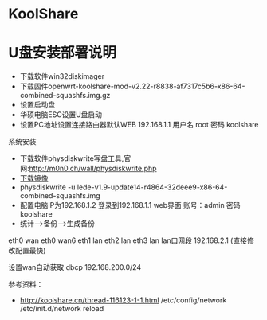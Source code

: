 # KoolShare

# U盘安装部署说明
- 下载软件win32diskimager
- 下载固件openwrt-koolshare-mod-v2.22-r8838-af7317c5b6-x86-64-combined-squashfs.img.gz
- 设置启动盘
- 华硕电脑ESC设置U盘启动
- 设置PC地址设置连接路由器默认WEB 192.168.1.1 用户名 root 密码 koolshare

系统安装
- 下载软件physdiskwrite写盘工具,官网:http://m0n0.ch/wall/physdiskwrite.php
- [下载镜像](http://firmware.koolshare.cn/LEDE_X64_fw867/)
- physdiskwrite -u lede-v1.9-update14-r4864-32deee9-x86-64-combined-squashfs.img
- 配置电脑IP为192.168.1.2 登录到192.168.1.1 web界面 账号：admin 密码koolshare
- 统计-->备份-->生成备份

eth0 wan
eth0 wan6
eth1 lan
eth2 lan
eth3 lan
lan口网段 192.168.2.1 (直接修改配置最快)

设置wan自动获取
dbcp 192.168.200.0/24

参考资料：
- http://koolshare.cn/thread-116123-1-1.html
/etc/config/network
/etc/init.d/network reload
